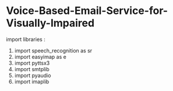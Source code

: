 # Voice-Based-Email-Service-for-Visually-Impaired

import libraries :
1. import speech_recognition as sr
2. import easyimap as e
3. import pyttsx3
4. import smtplib
5. import pyaudio
6. import imaplib

